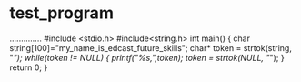 # test_program
..............
#include <stdio.h>
#include<string.h>
int main() 
{
   char string[100]="my_name_is_edcast_future_skills";
   char* token = strtok(string, "_");
   while(token != NULL)
   {
   printf("%s,",token);
   token = strtok(NULL, "_");
   }
    return 0;
}
